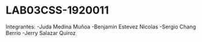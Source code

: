 # LAB03CSS-1920011
Integrantes: 
-Juda Medina Muñoa
-Benjamin Estevez Nicolas
-Sergio Chang Berrio
-Jerry Salazar Quiroz
